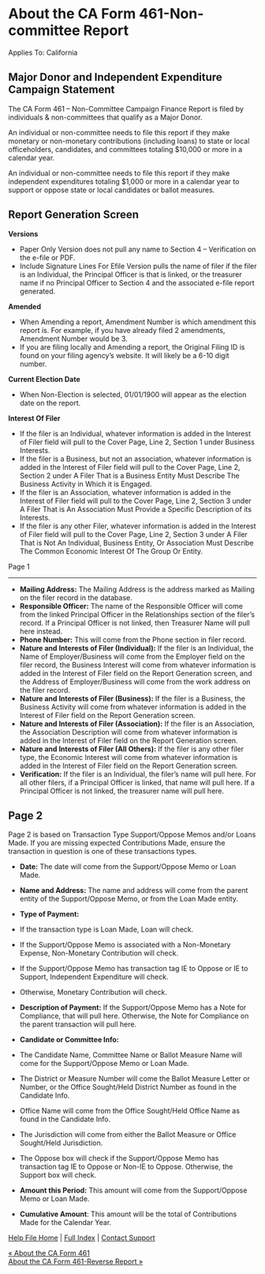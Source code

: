  About the CA Form 461-Non-committee Report
==========

Applies To: California

Major Donor and Independent Expenditure Campaign Statement
----------

The CA Form 461 – Non-Committee Campaign Finance Report is filed by individuals & non-committees that qualify as a Major Donor.

An individual or non-committee needs to file this report if they make monetary or non-monetary contributions (including loans) to state or local officeholders, candidates, and committees totaling $10,000 or more in a calendar year.

An individual or non-committee needs to file this report if they make independent expenditures totaling $1,000 or more in a calendar year to support or oppose state or local candidates or ballot measures.

Report Generation Screen
----------

**Versions**  

* Paper Only Version does not pull any name to Section 4 – Verification on the e-file or PDF.
* Include Signature Lines For Efile Version pulls the name of filer if the filer is an Individual, the Principal Officer is that is linked, or the treasurer name if no Principal Officer to Section 4 and the associated e-file report generated.

**Amended**

* When Amending a report, Amendment Number is which amendment this report is. For example, if you have already filed 2 amendments, Amendment Number would be 3.
* If you are filing locally and Amending a report, the Original Filing ID is found on your filing agency’s website. It will likely be a 6-10 digit number.

**Current Election Date**

* When Non-Election is selected, 01/01/1900 will appear as the election date on the report.

**Interest Of Filer**

* If the filer is an Individual, whatever information is added in the Interest of Filer field will pull to the Cover Page, Line 2, Section 1 under Business Interests.
* If the filer is a Business, but not an association, whatever information is added in the Interest of Filer field will pull to the Cover Page, Line 2, Section 2 under A Filer That is a Business Entity Must Describe The Business Activity in Which it is Engaged.
* If the filer is an Association, whatever information is added in the Interest of Filer field will pull to the Cover Page, Line 2, Section 3 under A Filer That is An Association Must Provide a Specific Description of its Interests.
* If the filer is any other Filer, whatever information is added in the Interest of Filer field will pull to the Cover Page, Line 2, Section 3 under A Filer That is Not An Individual, Business Entity, Or Association Must Describe The Common Economic Interest Of The Group Or Entity.

Page 1   

----------

* **Mailing Address:** The Mailing Address is the address marked as Mailing on the filer record in the database.
* **Responsible Officer:** The name of the Responsible Officer will come from the linked Principal Officer in the Relationships section of the filer’s record. If a Principal Officer is not linked, then Treasurer Name will pull here instead.
* **Phone Number:** This will come from the Phone section in filer record.
* **Nature and Interests of Filer (Individual):** If the filer is an Individual, the Name of Employer/Business will come from the Employer field on the filer record, the Business Interest will come from whatever information is added in the Interest of Filer field on the Report Generation screen, and the Address of Employer/Business will come from the work address on the filer record.
* **Nature and Interests of Filer (Business):** If the filer is a Business, the Business Activity will come from whatever information is added in the Interest of Filer field on the Report Generation screen.
* **Nature and Interests of Filer (Association):** If the filer is an Association, the Association Description will come from whatever information is added in the Interest of Filer field on the Report Generation screen.
* **Nature and Interests of Filer (All Others):** If the filer is any other filer type, the Economic Interest will come from whatever information is added in the Interest of Filer field on the Report Generation screen.
* **Verification:** If the filer is an Individual, the filer’s name will pull here. For all other filers, if a Principal Officer is linked, that name will pull here. If a Principal Officer is not linked, the treasurer name will pull here.

Page 2
----------

Page 2 is based on Transaction Type Support/Oppose Memos and/or Loans Made. If you are missing expected Contributions Made, ensure the transaction in question is one of these transactions types.

* **Date:** The date will come from the Support/Oppose Memo or Loan Made.
* **Name and Address:** The name and address will come from the parent entity of the Support/Oppose Memo, or from the Loan Made entity.
* **Type of Payment:**
* If the transaction type is Loan Made, Loan will check.
* If the Support/Oppose Memo is associated with a Non-Monetary Expense, Non-Monetary Contribution will check.
* If the Support/Oppose Memo has transaction tag IE to Oppose or IE to Support, Independent Expenditure will check.
* Otherwise, Monetary Contribution will check.

* **Description of Payment:** If the Support/Oppose Memo has a Note for Compliance, that will pull here. Otherwise, the Note for Compliance on the parent transaction will pull here.
* **Candidate or Committee Info:**
* The Candidate Name, Committee Name or Ballot Measure Name will come for the Support/Oppose Memo or Loan Made.
* The District or Measure Number will come the Ballot Measure Letter or Number, or the Office Sought/Held District Number as found in the Candidate Info.
* Office Name will come from the Office Sought/Held Office Name as found in the Candidate Info.
* The Jurisdiction will come from either the Ballot Measure or Office Sought/Held Jurisdiction.
* The Oppose box will check if the Support/Oppose Memo has transaction tag IE to Oppose or Non-IE to Oppose. Otherwise, the Support box will check.

* **Amount this Period:** This amount will come from the Support/Oppose Memo or Loan Made.
* **Cumulative Amount**: This amount will be the total of Contributions Made for the Calendar Year.

[Help File Home](/help/) | [Full Index](/Help-File-Directory/) | [Contact Support](mailto:support@ISPolitical.com)

[« About the CA Form 461](/About-the-CA-Form-461)  
[About the CA Form 461-Reverse Report »](/About-the-CA-Form-461-Reverse-Report)